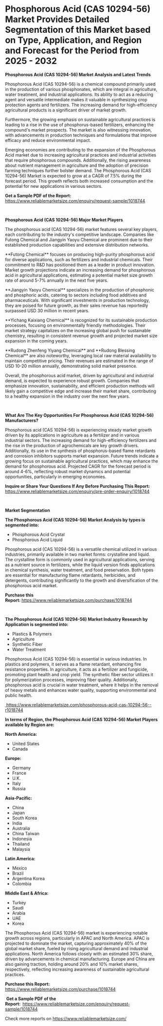 <p><h1>Phosphorous Acid (CAS 10294-56) Market Provides Detailed Segmentation of this Market based on Type, Application, and Region and Forecast for the Period from 2025 - 2032</h1></p><p><strong>Phosphorous Acid (CAS 10294-56) Market Analysis and Latest Trends</strong></p>
<p><p>Phosphorous Acid (CAS 10294-56) is a chemical compound primarily used in the production of various phosphonates, which are integral in agriculture, water treatment, and industrial applications. Its ability to act as a reducing agent and versatile intermediate makes it valuable in synthesizing crop protection agents and fertilizers. The increasing demand for high-efficiency agricultural products is a significant driver of market growth. </p><p>Furthermore, the growing emphasis on sustainable agricultural practices is leading to a rise in the use of phosphorus-based fertilizers, enhancing the compound's market prospects. The market is also witnessing innovation, with advancements in production techniques and formulations that improve efficacy and reduce environmental impact. </p><p>Emerging economies are contributing to the expansion of the Phosphorous Acid market due to increasing agricultural practices and industrial activities that require phosphorous compounds. Additionally, the rising awareness about nutrient management in agriculture and the adoption of precision farming techniques further bolster demand. The Phosphorous Acid (CAS 10294-56) Market is expected to grow at a CAGR of 7.5% during the forecast period. This growth reflects both increased consumption and the potential for new applications in various sectors.</p></p>
<p><strong>Get a Sample PDF of the Report:&nbsp;</strong> <a href="https://www.reliablemarketsize.com/enquiry/request-sample/1018744?utm_campaign=2803&utm_medium=2&utm_source=Github&utm_content=ia&utm_term=21032025&utm_id=phosphorous-acid-cas-10294-56">https://www.reliablemarketsize.com/enquiry/request-sample/1018744</a></p>
<p>&nbsp;</p>
<p><strong>Phosphorous Acid (CAS 10294-56) Major Market Players</strong></p>
<p><p>The phosphorous acid (CAS 10294-56) market features several key players, each contributing to the industry's competitive landscape. Companies like Futong Chemical and Jiangyin Yaoyu Chemical are prominent due to their established production capabilities and extensive distribution networks.</p><p>**Futong Chemical** focuses on producing high-purity phosphorous acid for diverse applications, such as fertilizers and industrial chemicals. Their commitment to R&D has positioned them as a leader in product innovation. Market growth projections indicate an increasing demand for phosphorous acid in agricultural applications, estimating a potential market size growth rate of around 5-7% annually in the next five years.</p><p>**Jiangyin Yaoyu Chemical** specializes in the production of phosphonic and phosphoric acids, catering to sectors including food additives and pharmaceuticals. With significant investments in production technology, they are poised for future growth, as their sales revenue has reportedly surpassed USD 30 million in recent years.</p><p>**Yichang Kaixiang Chemical** is recognized for its sustainable production processes, focusing on environmentally friendly methodologies. Their market strategy capitalizes on the increasing global push for sustainable chemistry, resulting in consistent revenue growth and projected market size expansion in the coming years.</p><p>**Rudong Zhenfeng Yiyang Chemical** and **Rudong Blessing Chemical** are also noteworthy, leveraging local raw material availability to maintain competitive pricing. Their revenues are estimated in the range of USD 10-20 million annually, demonstrating solid market presence.</p><p>Overall, the phosphorous acid market, driven by agricultural and industrial demand, is expected to experience robust growth. Companies that emphasize innovation, sustainability, and efficient production methods will likely gain a competitive edge and increase their market share, contributing to a healthy expansion in the industry over the next few years.</p></p>
<p>&nbsp;</p>
<p><strong>What Are The Key Opportunities For Phosphorous Acid (CAS 10294-56) Manufacturers?</strong></p>
<p><p>Phosphorous acid (CAS 10294-56) is experiencing steady market growth driven by its applications in agriculture as a fertilizer and in various industrial sectors. The increasing demand for high-efficiency fertilizers and the rise in the production of agrochemicals are key growth drivers. Additionally, its use in the synthesis of phosphorus-based flame retardants and corrosion inhibitors supports market expansion. Future trends indicate a growing focus on sustainable agricultural practices, which may enhance the demand for phosphorous acid. Projected CAGR for the forecast period is around 4-6%, reflecting robust market dynamics and potential opportunities, particularly in emerging economies.</p></p>
<p><strong>Inquire or Share Your Questions If Any Before Purchasing This Report:</strong> <a href="https://www.reliablemarketsize.com/enquiry/pre-order-enquiry/1018744?utm_campaign=2803&utm_medium=2&utm_source=Github&utm_content=ia&utm_term=21032025&utm_id=phosphorous-acid-cas-10294-56">https://www.reliablemarketsize.com/enquiry/pre-order-enquiry/1018744</a></p>
<p>&nbsp;</p>
<p><strong>Market Segmentation</strong></p>
<p><strong>The Phosphorous Acid (CAS 10294-56) Market Analysis by types is segmented into:</strong></p>
<p><ul><li>Phosphorous Acid Crystal</li><li>Phosphorous Acid Liquid</li></ul></p>
<p><p>Phosphorous acid (CAS 10294-56) is a versatile chemical utilized in various industries, primarily available in two market forms: crystalline and liquid. The crystalline form is commonly used in agricultural applications, serving as a nutrient source in fertilizers, while the liquid version finds applications in chemical synthesis, water treatment, and food preservation. Both types are essential for manufacturing flame retardants, herbicides, and detergents, contributing significantly to the growth and diversification of the phosphorous acid market.</p></p>
<p><strong>Purchase this Report:&nbsp;</strong><a href="https://www.reliablemarketsize.com/purchase/1018744?utm_campaign=2803&utm_medium=2&utm_source=Github&utm_content=ia&utm_term=21032025&utm_id=phosphorous-acid-cas-10294-56">https://www.reliablemarketsize.com/purchase/1018744</a></p>
<p>&nbsp;</p>
<p><strong>The Phosphorous Acid (CAS 10294-56) Market Industry Research by Application is segmented into:</strong></p>
<p><ul><li>Plastics & Polymers</li><li>Agriculture</li><li>Synthetic Fiber</li><li>Water Treatment</li></ul></p>
<p><p>Phosphorous Acid (CAS 10294-56) is essential in various industries. In plastics and polymers, it serves as a flame retardant, enhancing fire resistance properties. In agriculture, it acts as a fertilizer and fungicide, promoting plant health and crop yield. The synthetic fiber sector utilizes it for polymerization processes, improving fiber quality. Additionally, phosphorous acid is crucial in water treatment, where it helps in the removal of heavy metals and enhances water quality, supporting environmental and public health.</p></p>
<p><a href="https://www.reliablemarketsize.com/phosphorous-acid-cas-10294-56--r1018744?utm_campaign=2803&utm_medium=2&utm_source=Github&utm_content=ia&utm_term=21032025&utm_id=phosphorous-acid-cas-10294-56">&nbsp;https://www.reliablemarketsize.com/phosphorous-acid-cas-10294-56--r1018744</a></p>
<p><strong>In terms of Region, the Phosphorous Acid (CAS 10294-56) Market Players available by Region are:</strong></p>
<p>
    <p> <strong> North America: </strong>
        <ul>
            <li>United States</li>
            <li>Canada</li>
        </ul>
        </p> 
    <p> <strong> Europe: </strong>
        <ul>
            <li>Germany</li>
            <li>France</li>
            <li>U.K.</li>
            <li>Italy</li>
            <li>Russia</li>
        </ul>
        </p> 
    <p> <strong> Asia-Pacific: </strong>
        <ul>
            <li>China</li>
            <li>Japan</li>
            <li>South Korea</li>
            <li>India</li>
            <li>Australia</li>
            <li>China Taiwan</li>
            <li>Indonesia</li>
            <li>Thailand</li>
            <li>Malaysia</li>
        </ul>
        </p> 
    <p> <strong> Latin America: </strong>
        <ul>
            <li>Mexico</li>
            <li>Brazil</li>
            <li>Argentina Korea</li>
            <li>Colombia</li>
        </ul>
        </p> 
    <p> <strong> Middle East & Africa: </strong>
        <ul>
            <li>Turkey</li>
            <li>Saudi</li>
            <li>Arabia</li>
            <li>UAE</li>
            <li>Korea</li>
        </ul>
    </p>
    </p>
<p><p>The Phosphorous Acid (CAS 10294-56) market is experiencing notable growth across regions, particularly in APAC and North America. APAC is projected to dominate the market, capturing approximately 40% of the global market share, fueled by rising agricultural demand and industrial applications. North America follows closely with an estimated 30% share, driven by advancements in chemical manufacturing. Europe and China are also gaining traction, holding around 20% and 10% market shares, respectively, reflecting increasing awareness of sustainable agricultural practices.</p></p>
<p><strong>Purchase this Report: </strong><a href="https://www.reliablemarketsize.com/purchase/1018744?utm_campaign=2803&utm_medium=2&utm_source=Github&utm_content=ia&utm_term=21032025&utm_id=phosphorous-acid-cas-10294-56">https://www.reliablemarketsize.com/purchase/1018744</a></p>
<p>&nbsp;<strong>Get a Sample PDF of the Report:&nbsp;&nbsp;</strong><a href="https://www.reliablemarketsize.com/enquiry/request-sample/1018744?utm_campaign=2803&utm_medium=2&utm_source=Github&utm_content=ia&utm_term=21032025&utm_id=phosphorous-acid-cas-10294-56">https://www.reliablemarketsize.com/enquiry/request-sample/1018744</a></p>
<p><strong></strong></p>
<p>Check more reports on <a href="https://www.reliablemarketsize.com/?utm_campaign=2803&utm_medium=2&utm_source=Github&utm_content=ia&utm_term=21032025&utm_id=phosphorous-acid-cas-10294-56">https://www.reliablemarketsize.com/</a></p>
